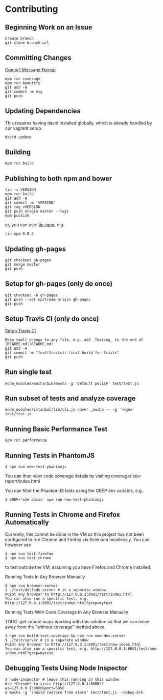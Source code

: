Contributing
====

Beginning Work on an Issue
---
	Create branch
	git clone branch-url


Committing Changes
---
[Commit Message Format](https://github.com/angular/angular.js/blob/master/CONTRIBUTING.md#commit)

	npm run coverage
	npm run beautify
	git add -A
	git commit -m msg
	git push


Updating Dependencies
---
This requires having david installed globally, which is already handled by our vagrant setup.

	david update


Building
---

	npm run build

Publishing to both npm and bower
---

	tin -v VERSION
	npm run build
	git add -A
	git commit -m 'VERSION'
	git tag vVERSION
	git push origin master --tags
	npm publish

or, you can use: [tin-npm](https://gist.github.com/redgeoff/73b78d3b7a6edf21644f), e.g.

	tin-npm 0.0.2

Updating gh-pages
---

    git checkout gh-pages
    git merge master
    git push

Setup for gh-pages (only do once)
---

	git checkout -b gh-pages
	git push --set-upstream origin gh-pages
	git push

Setup Travis CI (only do once)
---

[Setup Travis CI](http://docs.travis-ci.com/user/getting-started/)

	Make small change to any file, e.g. add _Testing_ to the end of [README.md](README.md)
	git add -A
	git commit -m "feat(travis): first build for travis"
	git push


Run single test
---

    node_modules/mocha/bin/mocha -g 'default policy' test/test.js


Run subset of tests and analyze coverage
---

	node_modules/istanbul/lib/cli.js cover _mocha -- -g 'regex' test/test.js


Running Basic Performance Test
---

    npm run performance


Running Tests in PhantomJS
---

    $ npm run new-test-phantomjs

You can then view code coverage details by visiting coverage/lcov-report/index.html

You can filter the PhantomJS tests using the GREP env variable, e.g.

    $ GREP='e2e basic' npm run new-test-phantomjs


Running Tests in Chrome and Firefox Automatically
---

Currently, this cannot be done in the VM as this project has not been configured to run Chrome and Firefox via Selenium headlessly. You can however use

    $ npm run test-firefox
    $ npm run test-chrome

to test outside the VM, assuming you have Firefox and Chrome installed.


Running Tests In Any Browser Manually

    $ npm run browser-server
    $ ./test/deltadb-server # in a separate window
    Point any browser to http://127.0.0.1:8001/test/index.html
    You can also run a specific test, e.g. http://127.0.0.1:8001/test/index.html?grep=mytest


Running Tests With Code Coverage In Any Browser Manually

TODO: get source maps working with this solution so that we can move away from the "without coverage" method above.

    $ npm run build-test-coverage && npm run new-dev-server
    $ ./test/server # in a separate window
    Point any browser to http://127.0.0.1:8001/test/new-index.html
    You can also run a specific test, e.g. http://127.0.0.1:8001/test/new-index.html?grep=mytest


Debugging Tests Using Node Inspector
---

    $ node-inspector # leave this running in this window
    Use *Chrome* to visit http://127.0.0.1:8080/?ws=127.0.0.1:8080&port=5858
    $ mocha -g 'should restore from store' test/test.js --debug-brk
